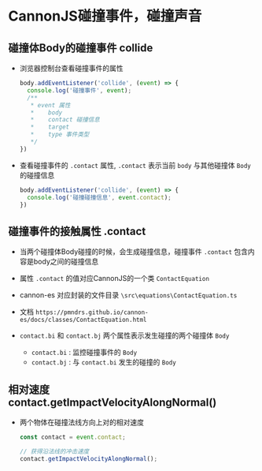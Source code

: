 # CannonJS碰撞事件，碰撞声音

## 碰撞体Body的碰撞事件 collide

+ 浏览器控制台查看碰撞事件的属性

  ```js
  body.addEventListener('collide', (event) => {
    console.log('碰撞事件', event);
    /**
     * event 属性
     *    body
     *    contact 碰撞信息
     *    target
     *    type 事件类型
     */
  })
  ```

+ 查看碰撞事件的 `.contact` 属性, `.contact` 表示当前 `body` 与其他碰撞体 `Body` 的碰撞信息

  ```js
  body.addEventListener('collide', (event) => {
    console.log('碰撞碰撞信息', event.contact);
  })
  ```

## 碰撞事件的接触属性 .contact

+ 当两个碰撞体Body碰撞的时候，会生成碰撞信息，碰撞事件 `.contact` 包含内容是body之间的碰撞信息

+ 属性 `.contact` 的值对应CannonJS的一个类 `ContactEquation`

+ cannon-es 对应封装的文件目录 `\src\equations\ContactEquation.ts`
+ 文档 `https://pmndrs.github.io/cannon-es/docs/classes/ContactEquation.html`

+ `contact.bi` 和 `contact.bj` 两个属性表示发生碰撞的两个碰撞体 `Body`

  + `contact.bi` : 监控碰撞事件的 `Body`
  + `contact.bj` : 与 `contact.bi` 发生的碰撞的 `Body`

## 相对速度 contact.getImpactVelocityAlongNormal()

+ 两个物体在碰撞法线方向上对的相对速度

  ```js
  const contact = event.contact;

  // 获得沿法线的冲击速度
  contact.getImpactVelocityAlongNormal();
  ```
